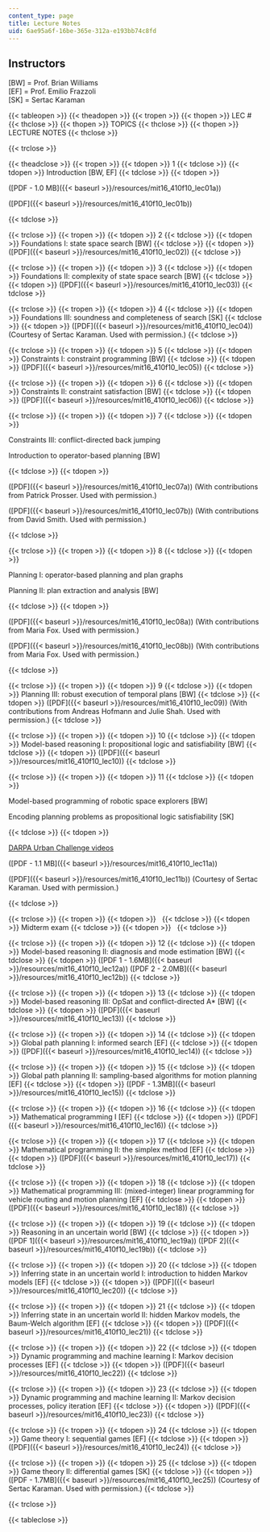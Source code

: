 ```yaml
---
content_type: page
title: Lecture Notes
uid: 6ae95a6f-16be-365e-312a-e193bb74c8fd
---
```


Instructors
-----------

\[BW\] = Prof. Brian Williams  
\[EF\] = Prof. Emilio Frazzoli  
\[SK\] = Sertac Karaman

{{< tableopen >}}
{{< theadopen >}}
{{< tropen >}}
{{< thopen >}}
LEC #
{{< thclose >}}
{{< thopen >}}
TOPICS
{{< thclose >}}
{{< thopen >}}
LECTURE NOTES
{{< thclose >}}

{{< trclose >}}

{{< theadclose >}}
{{< tropen >}}
{{< tdopen >}}
1
{{< tdclose >}}
{{< tdopen >}}
Introduction \[BW, EF\]
{{< tdclose >}}
{{< tdopen >}}


([PDF - 1.0 MB]({{< baseurl >}}/resources/mit16_410f10_lec01a))

([PDF]({{< baseurl >}}/resources/mit16_410f10_lec01b))


{{< tdclose >}}

{{< trclose >}}
{{< tropen >}}
{{< tdopen >}}
2
{{< tdclose >}}
{{< tdopen >}}
Foundations I: state space search \[BW\]
{{< tdclose >}}
{{< tdopen >}}
([PDF]({{< baseurl >}}/resources/mit16_410f10_lec02))
{{< tdclose >}}

{{< trclose >}}
{{< tropen >}}
{{< tdopen >}}
3
{{< tdclose >}}
{{< tdopen >}}
Foundations II: complexity of state space search \[BW\]
{{< tdclose >}}
{{< tdopen >}}
([PDF]({{< baseurl >}}/resources/mit16_410f10_lec03))
{{< tdclose >}}

{{< trclose >}}
{{< tropen >}}
{{< tdopen >}}
4
{{< tdclose >}}
{{< tdopen >}}
Foundations III: soundness and completeness of search \[SK\]
{{< tdclose >}}
{{< tdopen >}}
([PDF]({{< baseurl >}}/resources/mit16_410f10_lec04)) (Courtesy of Sertac Karaman. Used with permission.)
{{< tdclose >}}

{{< trclose >}}
{{< tropen >}}
{{< tdopen >}}
5
{{< tdclose >}}
{{< tdopen >}}
Constraints I: constraint programming \[BW\]
{{< tdclose >}}
{{< tdopen >}}
([PDF]({{< baseurl >}}/resources/mit16_410f10_lec05))
{{< tdclose >}}

{{< trclose >}}
{{< tropen >}}
{{< tdopen >}}
6
{{< tdclose >}}
{{< tdopen >}}
Constraints II: constraint satisfaction \[BW\]
{{< tdclose >}}
{{< tdopen >}}
([PDF]({{< baseurl >}}/resources/mit16_410f10_lec06))
{{< tdclose >}}

{{< trclose >}}
{{< tropen >}}
{{< tdopen >}}
7
{{< tdclose >}}
{{< tdopen >}}


Constraints III: conflict-directed back jumping

Introduction to operator-based planning \[BW\]


{{< tdclose >}}
{{< tdopen >}}


([PDF]({{< baseurl >}}/resources/mit16_410f10_lec07a)) (With contributions from Patrick Prosser. Used with permission.)

([PDF]({{< baseurl >}}/resources/mit16_410f10_lec07b)) (With contributions from David Smith. Used with permission.)


{{< tdclose >}}

{{< trclose >}}
{{< tropen >}}
{{< tdopen >}}
8
{{< tdclose >}}
{{< tdopen >}}


Planning I: operator-based planning and plan graphs

Planning II: plan extraction and analysis \[BW\]


{{< tdclose >}}
{{< tdopen >}}


([PDF]({{< baseurl >}}/resources/mit16_410f10_lec08a)) (With contributions from Maria Fox. Used with permission.)

([PDF]({{< baseurl >}}/resources/mit16_410f10_lec08b)) (With contributions from Maria Fox. Used with permission.)


{{< tdclose >}}

{{< trclose >}}
{{< tropen >}}
{{< tdopen >}}
9
{{< tdclose >}}
{{< tdopen >}}
Planning III: robust execution of temporal plans \[BW\]
{{< tdclose >}}
{{< tdopen >}}
([PDF]({{< baseurl >}}/resources/mit16_410f10_lec09)) (With contributions from Andreas Hofmann and Julie Shah. Used with permission.)
{{< tdclose >}}

{{< trclose >}}
{{< tropen >}}
{{< tdopen >}}
10
{{< tdclose >}}
{{< tdopen >}}
Model-based reasoning I: propositional logic and satisfiability \[BW\]
{{< tdclose >}}
{{< tdopen >}}
([PDF]({{< baseurl >}}/resources/mit16_410f10_lec10))
{{< tdclose >}}

{{< trclose >}}
{{< tropen >}}
{{< tdopen >}}
11
{{< tdclose >}}
{{< tdopen >}}


Model-based programming of robotic space explorers \[BW\]

Encoding planning problems as propositional logic satisfiability \[SK\]


{{< tdclose >}}
{{< tdopen >}}


[DARPA Urban Challenge videos](http://www.ai.sri.com/~gerkey/movies/duc/)

([PDF - 1.1 MB]({{< baseurl >}}/resources/mit16_410f10_lec11a))

([PDF]({{< baseurl >}}/resources/mit16_410f10_lec11b)) (Courtesy of Sertac Karaman. Used with permission.)


{{< tdclose >}}

{{< trclose >}}
{{< tropen >}}
{{< tdopen >}}
 
{{< tdclose >}}
{{< tdopen >}}
Midterm exam
{{< tdclose >}}
{{< tdopen >}}
 
{{< tdclose >}}

{{< trclose >}}
{{< tropen >}}
{{< tdopen >}}
12
{{< tdclose >}}
{{< tdopen >}}
Model-based reasoning II: diagnosis and mode estimation \[BW\]
{{< tdclose >}}
{{< tdopen >}}
([PDF 1 - 1.6MB]({{< baseurl >}}/resources/mit16_410f10_lec12a)) ([PDF 2 - 2.0MB]({{< baseurl >}}/resources/mit16_410f10_lec12b))
{{< tdclose >}}

{{< trclose >}}
{{< tropen >}}
{{< tdopen >}}
13
{{< tdclose >}}
{{< tdopen >}}
Model-based reasoning III: OpSat and conflict-directed A\* \[BW\]
{{< tdclose >}}
{{< tdopen >}}
([PDF]({{< baseurl >}}/resources/mit16_410f10_lec13))
{{< tdclose >}}

{{< trclose >}}
{{< tropen >}}
{{< tdopen >}}
14
{{< tdclose >}}
{{< tdopen >}}
Global path planning I: informed search \[EF\]
{{< tdclose >}}
{{< tdopen >}}
([PDF]({{< baseurl >}}/resources/mit16_410f10_lec14))
{{< tdclose >}}

{{< trclose >}}
{{< tropen >}}
{{< tdopen >}}
15
{{< tdclose >}}
{{< tdopen >}}
Global path planning II: sampling-based algorithms for motion planning \[EF\]
{{< tdclose >}}
{{< tdopen >}}
([PDF - 1.3MB]({{< baseurl >}}/resources/mit16_410f10_lec15))
{{< tdclose >}}

{{< trclose >}}
{{< tropen >}}
{{< tdopen >}}
16
{{< tdclose >}}
{{< tdopen >}}
Mathematical programming I \[EF\]
{{< tdclose >}}
{{< tdopen >}}
([PDF]({{< baseurl >}}/resources/mit16_410f10_lec16))
{{< tdclose >}}

{{< trclose >}}
{{< tropen >}}
{{< tdopen >}}
17
{{< tdclose >}}
{{< tdopen >}}
Mathematical programming II: the simplex method \[EF\]
{{< tdclose >}}
{{< tdopen >}}
([PDF]({{< baseurl >}}/resources/mit16_410f10_lec17))
{{< tdclose >}}

{{< trclose >}}
{{< tropen >}}
{{< tdopen >}}
18
{{< tdclose >}}
{{< tdopen >}}
Mathematical programming III: (mixed-integer) linear programming for vehicle routing and motion planning \[EF\]
{{< tdclose >}}
{{< tdopen >}}
([PDF]({{< baseurl >}}/resources/mit16_410f10_lec18))
{{< tdclose >}}

{{< trclose >}}
{{< tropen >}}
{{< tdopen >}}
19
{{< tdclose >}}
{{< tdopen >}}
Reasoning in an uncertain world \[BW\]
{{< tdclose >}}
{{< tdopen >}}
([PDF 1]({{< baseurl >}}/resources/mit16_410f10_lec19a)) ([PDF 2]({{< baseurl >}}/resources/mit16_410f10_lec19b))
{{< tdclose >}}

{{< trclose >}}
{{< tropen >}}
{{< tdopen >}}
20
{{< tdclose >}}
{{< tdopen >}}
Inferring state in an uncertain world I: introduction to hidden Markov models \[EF\]
{{< tdclose >}}
{{< tdopen >}}
([PDF]({{< baseurl >}}/resources/mit16_410f10_lec20))
{{< tdclose >}}

{{< trclose >}}
{{< tropen >}}
{{< tdopen >}}
21
{{< tdclose >}}
{{< tdopen >}}
Inferring state in an uncertain world II: hidden Markov models, the Baum-Welch algorithm \[EF\]
{{< tdclose >}}
{{< tdopen >}}
([PDF]({{< baseurl >}}/resources/mit16_410f10_lec21))
{{< tdclose >}}

{{< trclose >}}
{{< tropen >}}
{{< tdopen >}}
22
{{< tdclose >}}
{{< tdopen >}}
Dynamic programming and machine learning I: Markov decision processes \[EF\]
{{< tdclose >}}
{{< tdopen >}}
([PDF]({{< baseurl >}}/resources/mit16_410f10_lec22))
{{< tdclose >}}

{{< trclose >}}
{{< tropen >}}
{{< tdopen >}}
23
{{< tdclose >}}
{{< tdopen >}}
Dynamic programming and machine learning II: Markov decision processes, policy iteration \[EF\]
{{< tdclose >}}
{{< tdopen >}}
([PDF]({{< baseurl >}}/resources/mit16_410f10_lec23))
{{< tdclose >}}

{{< trclose >}}
{{< tropen >}}
{{< tdopen >}}
24
{{< tdclose >}}
{{< tdopen >}}
Game theory I: sequential games \[EF\]
{{< tdclose >}}
{{< tdopen >}}
([PDF]({{< baseurl >}}/resources/mit16_410f10_lec24))
{{< tdclose >}}

{{< trclose >}}
{{< tropen >}}
{{< tdopen >}}
25
{{< tdclose >}}
{{< tdopen >}}
Game theory II: differential games \[SK\]
{{< tdclose >}}
{{< tdopen >}}
([PDF - 1.7MB]({{< baseurl >}}/resources/mit16_410f10_lec25)) (Courtesy of Sertac Karaman. Used with permission.)
{{< tdclose >}}

{{< trclose >}}

{{< tableclose >}}